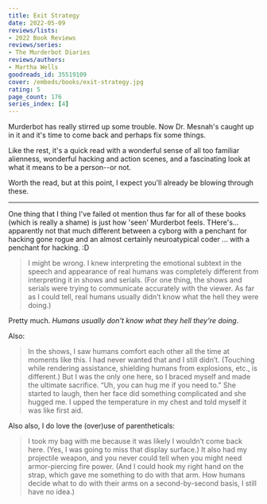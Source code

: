 ```yaml
---
title: Exit Strategy
date: 2022-05-09
reviews/lists:
- 2022 Book Reviews
reviews/series:
- The Murderbot Diaries
reviews/authors:
- Martha Wells
goodreads_id: 35519109
cover: /embeds/books/exit-strategy.jpg
rating: 5
page_count: 176
series_index: [4]
---
```

Murderbot has really stirred up some trouble. Now Dr. Mesnah's caught up in it and it's time to come back and perhaps fix some things. 

Like the rest, it's a quick read with a wonderful sense of all too familiar alienness, wonderful hacking and action scenes, and a fascinating look at what it means to be a person--or not. 

Worth the read, but at this point, I expect you'll already be blowing through these. 

<!--more-->

---

One thing that I thing I've failed ot mention thus far for all of these books (which is really a shame) is just how 'seen' Murderbot feels. THere's... apparently not that much different between a cyborg with a penchant for hacking gone rogue and an almost certainly neuroatypical coder ... with a penchant for hacking. :D 

> I might be wrong. I knew interpreting the emotional subtext in the speech and appearance of real humans was completely different from interpreting it in shows and serials. (For one thing, the shows and serials were trying to communicate accurately with the viewer. As far as I could tell, real humans usually didn’t know what the hell they were doing.)

Pretty much. *Humans usually don't know what they hell they're doing*. 

Also:

> In the shows, I saw humans comfort each other all the time at moments like this. I had never wanted that and I still didn’t. (Touching while rendering assistance, shielding humans from explosions, etc., is different.) But I was the only one here, so I braced myself and made the ultimate sacrifice. “Uh, you can hug me if you need to.” She started to laugh, then her face did something complicated and she hugged me. I upped the temperature in my chest and told myself it was like first aid.

Also also, I do love the (over)use of parentheticals:

> I took my bag with me because it was likely I wouldn’t come back here. (Yes, I was going to miss that display surface.) It also had my projectile weapon, and you never could tell when you might need armor-piercing fire power. (And I could hook my right hand on the strap, which gave me something to do with that arm. How humans decide what to do with their arms on a second-by-second basis, I still have no idea.)